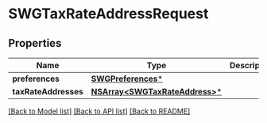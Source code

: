 # SWGTaxRateAddressRequest

## Properties
Name | Type | Description | Notes
------------ | ------------- | ------------- | -------------
**preferences** | [**SWGPreferences***](SWGPreferences.md) |  | [optional] 
**taxRateAddresses** | [**NSArray&lt;SWGTaxRateAddress&gt;***](SWGTaxRateAddress.md) |  | 

[[Back to Model list]](../README.md#documentation-for-models) [[Back to API list]](../README.md#documentation-for-api-endpoints) [[Back to README]](../README.md)


